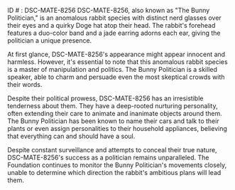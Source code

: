 ID # : DSC-MATE-8256
DSC-MATE-8256, also known as "The Bunny Politician," is an anomalous rabbit species with distinct nerd glasses over their eyes and a quirky Doge hat atop their head. The rabbit's forehead features a duo-color band and a jade earring adorns each ear, giving the politician a unique presence.

At first glance, DSC-MATE-8256's appearance might appear innocent and harmless. However, it's essential to note that this anomalous rabbit species is a master of manipulation and politics. The Bunny Politician is a skilled speaker, able to charm and persuade even the most skeptical crowds with their words.

Despite their political prowess, DSC-MATE-8256 has an irresistible tenderness about them. They have a deep-rooted nurturing personality, often extending their care to animate and inanimate objects around them. The Bunny Politician has been known to name their cars and talk to their plants or even assign personalities to their household appliances, believing that everything can and should have a soul.

Despite constant surveillance and attempts to conceal their true nature, DSC-MATE-8256's success as a politician remains unparalleled. The Foundation continues to monitor the Bunny Politician's movements closely, unable to determine which direction the rabbit's ambitious plans will lead them.
